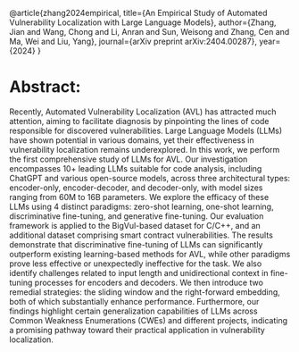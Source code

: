@article{zhang2024empirical,
  title={An Empirical Study of Automated Vulnerability Localization with Large Language Models},
  author={Zhang, Jian and Wang, Chong and Li, Anran and Sun, Weisong and Zhang, Cen and Ma, Wei and Liu, Yang},
  journal={arXiv preprint arXiv:2404.00287},
  year={2024}
}

# Abstract:

Recently, Automated Vulnerability Localization (AVL) has attracted much attention, aiming to facilitate diagnosis by pinpointing the lines of code responsible for discovered vulnerabilities. Large Language Models (LLMs) have shown potential in various domains, yet their effectiveness in vulnerability localization remains underexplored. In this work, we perform the first comprehensive study of LLMs for AVL. Our investigation encompasses 10+ leading LLMs suitable for code analysis, including ChatGPT and various open-source models, across three architectural types: encoder-only, encoder-decoder, and decoder-only, with model sizes ranging from 60M to 16B parameters. We explore the efficacy of these LLMs using 4 distinct paradigms: zero-shot learning, one-shot learning, discriminative fine-tuning, and generative fine-tuning. Our evaluation framework is applied to the BigVul-based dataset for C/C++, and an additional dataset comprising smart contract vulnerabilities. The results demonstrate that discriminative fine-tuning of LLMs can significantly outperform existing learning-based methods for AVL, while other paradigms prove less effective or unexpectedly ineffective for the task. We also identify challenges related to input length and unidirectional context in fine-tuning processes for encoders and decoders. We then introduce two remedial strategies: the sliding window and the right-forward embedding, both of which substantially enhance performance. Furthermore, our findings highlight certain generalization capabilities of LLMs across Common Weakness Enumerations (CWEs) and different projects, indicating a promising pathway toward their practical application in vulnerability localization.